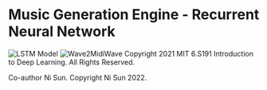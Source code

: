 # Music Generation Engine - Recurrent Neural Network
![LSTM Model](https://miro.medium.com/max/1400/0*Rr5svfAHAwO6NEUB.png)
![Wave2MidiWave](https://benanne.github.io/images/wave2midi2wave.png)
Copyright 2021 MIT 6.S191 Introduction to Deep Learning. All Rights Reserved. 

Co-author Ni Sun. Copyright Ni Sun 2022. 
